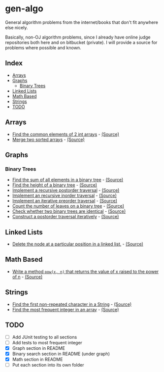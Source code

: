 # gen-algo
General algorithm problems from the internet/books that don't fit anywhere else nicely.

Basically, non-OJ algorithm problems, since I already have online judge repositories both here and on bitbucket (private).
I will provide a source for problems where possible and known.

## Index
* [Arrays](#arrays)
* [Graphs](#graphs)
  * [Binary Trees](#binary-trees)
* [Linked Lists](#linked-lists)
* [Math Based](#math-based)
* [Strings](#strings)
* [TODO](#todo)

## Arrays
* [Find the common elements of 2 int arrays](https://github.com/munyari/gen-algo/blob/master/CommonElem.java) - [(Source)](http://redd.it/20ahfq)
* [Merge two sorted arrays](https://github.com/munyari/gen-algo/blob/master/Merge.java) - [(Source)](https://firecode.io)

## Graphs
### Binary Trees
* [Find the sum of all elements in a binary tree](https://github.com/munyari/gen-algo/blob/master/BinSum.java) - [(Source)](https://firecode.io)
* [Find the height of a binary tree](https://github.com/munyari/gen-algo/blob/master/BinHeight.java) - [(Source)](https://firecode.io)
* [Implement a recursive postorder traversal](https://github.com/munyari/gen-algo/blob/master/PostOrder.java) - [(Source)](https://firecode.io)
* [Implement an recursive inorder traversal](https://github.com/munyari/gen-algo/blob/master/Inorder.java) - [(Source)](https://firecode.io)
* [Implement an iterative preorder traversal](https://github.com/munyari/gen-algo/blob/master/PreorderI.java) - [(Source)](https://firecode.io)
* [Count the number of leaves on a binary tree](https://github.com/munyari/gen-algo/blob/master/CountLeaves.java) - [(Source)](https://firecode.io)
* [Check whether two binary trees are identical](https://github.com/munyari/gen-algo/blob/master/IdenticalBinTree.java) - [(Source)](https://firecode.io)
* [Construct a postorder traversal iteratively](https://github.com/munyari/gen-algo/blob/master/PostOrderIterative.java) - [(Source)](https://firecode.io)

## Linked Lists
* [Delete the node at a particular position in a linked list.](https://github.com/munyari/gen-algo/blob/master/DeleteAtMiddle.java) - [(Source)](https://firecode.io)

## Math Based
* [Write a method `pow(x, n)` that returns the value of x raised to the power of n](https://github.com/munyari/gen-algo/blob/master/Pow.java) - [(Source)](https://firecode.io)

## Strings
* [Find the first non-repeated character in a String](https://github.com/munyari/gen-algo/blob/master/NonRepeat.java) - [(Source)](http://redd.it/20ahfq)
* [Find the most frequent integer in an array](https://github.com/munyari/gen-algo/blob/master/FrequentInt.java) - [(Source)](http://redd.it/20ahfq)


## TODO
* [ ] Add JUnit testing to all sections
* [ ] Add tests to most frequent integer
* [X] Graph section in README
* [X] Binary search section in README (under graph)
* [X] Math section in README
* [ ] Put each section into its own folder
